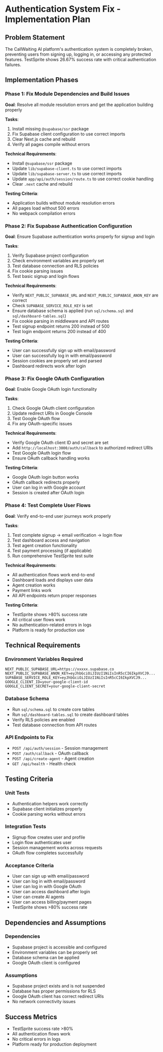 # Authentication System Fix - Implementation Plan

## Problem Statement
The CallWaiting AI platform's authentication system is completely broken, preventing users from signing up, logging in, or accessing any protected features. TestSprite shows 26.67% success rate with critical authentication failures.

## Implementation Phases

### Phase 1: Fix Module Dependencies and Build Issues
**Goal**: Resolve all module resolution errors and get the application building properly

**Tasks**:
1. Install missing `@supabase/ssr` package
2. Fix Supabase client configuration to use correct imports
3. Clear Next.js cache and rebuild
4. Verify all pages compile without errors

**Technical Requirements**:
- Install `@supabase/ssr` package
- Update `lib/supabase-client.ts` to use correct imports
- Update `lib/supabase-server.ts` to use correct imports
- Update `app/api/auth/session/route.ts` to use correct cookie handling
- Clear `.next` cache and rebuild

**Testing Criteria**:
- Application builds without module resolution errors
- All pages load without 500 errors
- No webpack compilation errors

### Phase 2: Fix Supabase Authentication Configuration
**Goal**: Ensure Supabase authentication works properly for signup and login

**Tasks**:
1. Verify Supabase project configuration
2. Check environment variables are properly set
3. Test database connection and RLS policies
4. Fix cookie parsing issues
5. Test basic signup and login flows

**Technical Requirements**:
- Verify `NEXT_PUBLIC_SUPABASE_URL` and `NEXT_PUBLIC_SUPABASE_ANON_KEY` are correct
- Check `SUPABASE_SERVICE_ROLE_KEY` is set
- Ensure database schema is applied (run `sql/schema.sql` and `sql/dashboard-tables.sql`)
- Fix cookie parsing in middleware and API routes
- Test signup endpoint returns 200 instead of 500
- Test login endpoint returns 200 instead of 400

**Testing Criteria**:
- User can successfully sign up with email/password
- User can successfully log in with email/password
- Session cookies are properly set and parsed
- Dashboard redirects work after login

### Phase 3: Fix Google OAuth Configuration
**Goal**: Enable Google OAuth login functionality

**Tasks**:
1. Check Google OAuth client configuration
2. Update redirect URIs in Google Console
3. Test Google OAuth flow
4. Fix any OAuth-specific issues

**Technical Requirements**:
- Verify Google OAuth client ID and secret are set
- Add `http://localhost:3000/auth/callback` to authorized redirect URIs
- Test Google OAuth login flow
- Ensure OAuth callback handling works

**Testing Criteria**:
- Google OAuth login button works
- OAuth callback redirects properly
- User can log in with Google account
- Session is created after OAuth login

### Phase 4: Test Complete User Flows
**Goal**: Verify end-to-end user journeys work properly

**Tasks**:
1. Test complete signup → email verification → login flow
2. Test dashboard access and navigation
3. Test agent creation functionality
4. Test payment processing (if applicable)
5. Run comprehensive TestSprite test suite

**Technical Requirements**:
- All authentication flows work end-to-end
- Dashboard loads and displays user data
- Agent creation works
- Payment links work
- All API endpoints return proper responses

**Testing Criteria**:
- TestSprite shows >80% success rate
- All critical user flows work
- No authentication-related errors in logs
- Platform is ready for production use

## Technical Requirements

### Environment Variables Required
```
NEXT_PUBLIC_SUPABASE_URL=https://xxxxx.supabase.co
NEXT_PUBLIC_SUPABASE_ANON_KEY=eyJhbGciOiJIUzI1NiIsInR5cCI6IkpXVCJ9...
SUPABASE_SERVICE_ROLE_KEY=eyJhbGciOiJIUzI1NiIsInR5cCI6IkpXVCJ9...
GOOGLE_CLIENT_ID=your-google-client-id
GOOGLE_CLIENT_SECRET=your-google-client-secret
```

### Database Schema
- Run `sql/schema.sql` to create core tables
- Run `sql/dashboard-tables.sql` to create dashboard tables
- Verify RLS policies are enabled
- Test database connection from API routes

### API Endpoints to Fix
- `POST /api/auth/session` - Session management
- `POST /auth/callback` - OAuth callback
- `POST /api/create-agent` - Agent creation
- `GET /api/health` - Health check

## Testing Criteria

### Unit Tests
- Authentication helpers work correctly
- Supabase client initializes properly
- Cookie parsing works without errors

### Integration Tests
- Signup flow creates user and profile
- Login flow authenticates user
- Session management works across requests
- OAuth flow completes successfully

### Acceptance Criteria
- User can sign up with email/password
- User can log in with email/password
- User can log in with Google OAuth
- User can access dashboard after login
- User can create AI agents
- User can access billing/payment pages
- TestSprite shows >80% success rate

## Dependencies and Assumptions

### Dependencies
- Supabase project is accessible and configured
- Environment variables can be properly set
- Database schema can be applied
- Google OAuth client is configured

### Assumptions
- Supabase project exists and is not suspended
- Database has proper permissions for RLS
- Google OAuth client has correct redirect URIs
- No network connectivity issues

## Success Metrics
- TestSprite success rate >80%
- All authentication flows work
- No critical errors in logs
- Platform ready for production deployment

